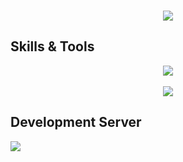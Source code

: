 
<p align="center">
  <br>
  <img src="https://lanyard.cnrad.dev/api/478383244186746880">
</p>

## Skills & Tools
<p align="center">
    <img src="https://skillicons.dev/icons?discord,bots,github,js,lua,ps,&theme=dark">
    <br>
    <br>
    <img src="[![Top Langs](https://github-readme-stats.vercel.app/api/top-langs/?username=envisiondev&layout=compact&theme=vision-friendly-dark)](https://github.com/anuraghazra/github-readme-stats)">
</p>

## Development Server
<div>
  <a href="https://discord.gg/crossoverarena">
     <img src="https://discord.com/api/guilds/925526156290175026/widget.png?style=banner3">
  </a>
</div>
